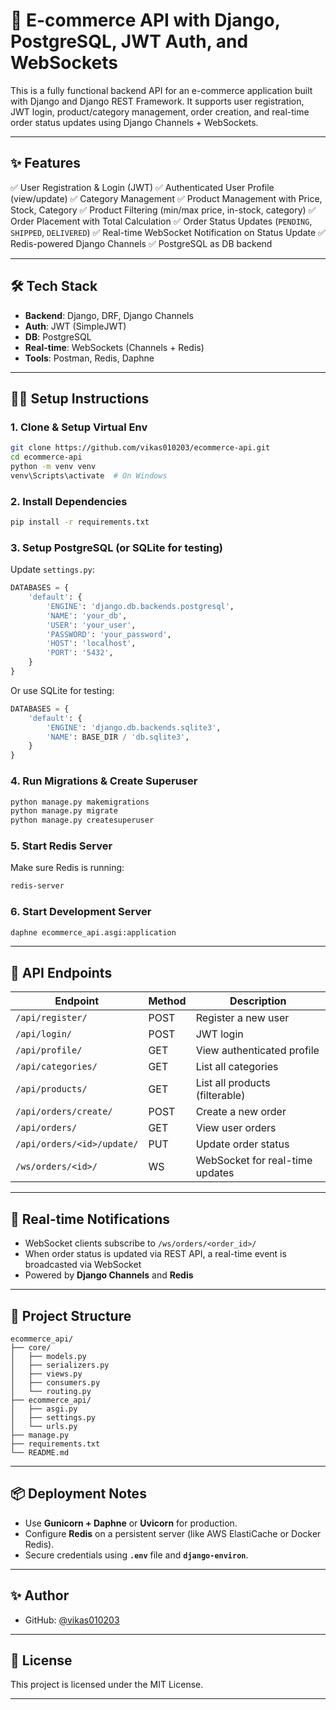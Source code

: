 # 🍎 E-commerce API with Django, PostgreSQL, JWT Auth, and WebSockets

This is a fully functional backend API for an e-commerce application built with Django and Django REST Framework. It supports user registration, JWT login, product/category management, order creation, and real-time order status updates using Django Channels + WebSockets.

---

## ✨ Features

✅ User Registration & Login (JWT)
✅ Authenticated User Profile (view/update)
✅ Category Management
✅ Product Management with Price, Stock, Category
✅ Product Filtering (min/max price, in-stock, category)
✅ Order Placement with Total Calculation
✅ Order Status Updates (`PENDING`, `SHIPPED`, `DELIVERED`)
✅ Real-time WebSocket Notification on Status Update
✅ Redis-powered Django Channels
✅ PostgreSQL as DB backend

---

## 🛠️ Tech Stack

* **Backend**: Django, DRF, Django Channels
* **Auth**: JWT (SimpleJWT)
* **DB**: PostgreSQL
* **Real-time**: WebSockets (Channels + Redis)
* **Tools**: Postman, Redis, Daphne

---

## 🧑‍💻 Setup Instructions

### 1. Clone & Setup Virtual Env

```bash
git clone https://github.com/vikas010203/ecommerce-api.git
cd ecommerce-api
python -m venv venv
venv\Scripts\activate  # On Windows
```

### 2. Install Dependencies

```bash
pip install -r requirements.txt
```

### 3. Setup PostgreSQL (or SQLite for testing)

Update `settings.py`:

```python
DATABASES = {
    'default': {
        'ENGINE': 'django.db.backends.postgresql',
        'NAME': 'your_db',
        'USER': 'your_user',
        'PASSWORD': 'your_password',
        'HOST': 'localhost',
        'PORT': '5432',
    }
}
```

Or use SQLite for testing:

```python
DATABASES = {
    'default': {
        'ENGINE': 'django.db.backends.sqlite3',
        'NAME': BASE_DIR / 'db.sqlite3',
    }
}
```

### 4. Run Migrations & Create Superuser

```bash
python manage.py makemigrations
python manage.py migrate
python manage.py createsuperuser
```

### 5. Start Redis Server

Make sure Redis is running:

```bash
redis-server
```

### 6. Start Development Server

```bash
daphne ecommerce_api.asgi:application
```

---

## 🔌 API Endpoints

| Endpoint                   | Method | Description                     |
| -------------------------- | ------ | ------------------------------- |
| `/api/register/`           | POST   | Register a new user             |
| `/api/login/`              | POST   | JWT login                       |
| `/api/profile/`            | GET    | View authenticated profile      |
| `/api/categories/`         | GET    | List all categories             |
| `/api/products/`           | GET    | List all products (filterable)  |
| `/api/orders/create/`      | POST   | Create a new order              |
| `/api/orders/`             | GET    | View user orders                |
| `/api/orders/<id>/update/` | PUT    | Update order status             |
| `/ws/orders/<id>/`         | WS     | WebSocket for real-time updates |

---

## 🔀 Real-time Notifications

* WebSocket clients subscribe to `/ws/orders/<order_id>/`
* When order status is updated via REST API, a real-time event is broadcasted via WebSocket
* Powered by **Django Channels** and **Redis**

---

## 📂 Project Structure

```
ecommerce_api/
├── core/
│   ├── models.py
│   ├── serializers.py
│   ├── views.py
│   ├── consumers.py
│   └── routing.py
├── ecommerce_api/
│   ├── asgi.py
│   ├── settings.py
│   └── urls.py
├── manage.py
├── requirements.txt
└── README.md
```

---

## 📦 Deployment Notes

* Use **Gunicorn + Daphne** or **Uvicorn** for production.
* Configure **Redis** on a persistent server (like AWS ElastiCache or Docker Redis).
* Secure credentials using **`.env`** file and **`django-environ`**.

---

## ✨ Author

* GitHub: [@vikas010203](https://github.com/vikas010203)

---

## 📜 License

This project is licensed under the MIT License.

---
